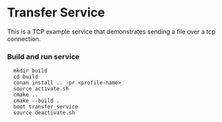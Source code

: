 # Transfer Service

This is a TCP example service that demonstrates sending a file over a tcp connection.

### Build and run service

```
  mkdir build
  cd build
  conan install .. -pr <profile-name>
  source activate.sh
  cmake ..
  cmake --build .
  boot transfer_service
  source deactivate.sh
```
